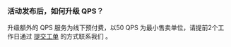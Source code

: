 ### 活动发布后，如何升级 QPS？
升级额外的 QPS 服务为线下预付费，以50 QPS 为最小售卖单位，请提前2个工作日通过 [提交工单](https://console.cloud.tencent.com/workorder/category) 的方式联系我们 。